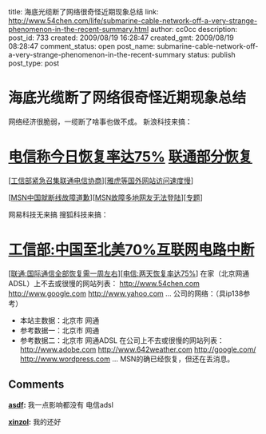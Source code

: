 title: 海底光缆断了网络很奇怪近期现象总结
link: http://www.54chen.com/life/submarine-cable-network-off-a-very-strange-phenomenon-in-the-recent-summary.html
author: cc0cc
description: 
post_id: 733
created: 2009/08/19 16:28:47
created_gmt: 2009/08/19 08:28:47
comment_status: open
post_name: submarine-cable-network-off-a-very-strange-phenomenon-in-the-recent-summary
status: publish
post_type: post

# 海底光缆断了网络很奇怪近期现象总结

网络经济很脆弱，一缆断了啥事也做不成。 新浪科技来搞： 

# [电信称今日恢复率达**75%**](http://tech.sina.com.cn/t/2009-08-18/20513363035.shtml) [联通部分恢复](http://tech.sina.com.cn/t/2009-08-18/23273363163.shtml)

[[工信部紧急召集联通电信协商](http://tech.sina.com.cn/t/2009-08-18/11513361659.shtml)][[雅虎等国外网站访问速度慢](http://tech.sina.com.cn/i/2009-08-17/15353358675.shtml)]

[[MSN中国就断线故障道歉](http://tech.sina.com.cn/i/2009-08-18/17223362660.shtml)][[MSN故障多地网友无法登陆](http://tech.sina.com.cn/i/2009-08-17/14453358526.shtml)][[专题](http://tech.sina.com.cn/focus/netfault09/index.shtml)]

网易科技无来搞 搜狐科技来搞： 

# [工信部:中国至北美70%互联网电路中断](http://it.sohu.com/s2009/hlgz09/)

[[联通:国际通信全部恢复需一周左右](http://it.sohu.com/20090818/n266053704.shtml)][[电信:两天恢复率达75%](http://it.sohu.com/20090818/n266053273.shtml)] 在家（北京网通ADSL）上不去或很慢的网站列表： http://www.54chen.com http://www.google.com http://www.yahoo.com ... 公司的网络：（具ip138参考） 

  * 本站主数据：北京市 网通
  * 参考数据一：北京市 网通
  * 参考数据二：北京市 网通ADSL
在公司上不去或很慢的网站列表： http://www.adobe.com http://www.642weather.com http://google.com/ http://www.wordpress.com ... MSN的确已经恢复，但还在丢消息。

## Comments

**[asdf](#11844 "2009-08-20 18:46:19"):** 我一点影响都没有 电信adsl

**[xinzol](#11867 "2009-09-09 02:56:44"):** 我的还好


